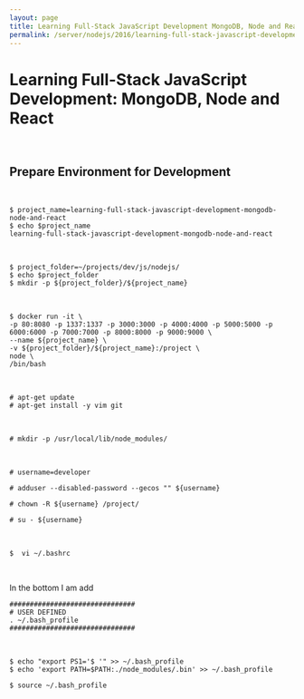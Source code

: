 ```yaml
---
layout: page
title: Learning Full-Stack JavaScript Development MongoDB, Node and React
permalink: /server/nodejs/2016/learning-full-stack-javascript-development/prepare-environment/
---
```


# Learning Full-Stack JavaScript Development: MongoDB, Node and React

<br/>

## Prepare Environment for Development

<br/>

    $ project_name=learning-full-stack-javascript-development-mongodb-node-and-react
    $ echo $project_name
    learning-full-stack-javascript-development-mongodb-node-and-react

<br/>

    $ project_folder=~/projects/dev/js/nodejs/
    $ echo $project_folder
    $ mkdir -p ${project_folder}/${project_name}

<br/>

    $ docker run -it \
    -p 80:8080 -p 1337:1337 -p 3000:3000 -p 4000:4000 -p 5000:5000 -p 6000:6000 -p 7000:7000 -p 8000:8000 -p 9000:9000 \
    --name ${project_name} \
    -v ${project_folder}/${project_name}:/project \
    node \
    /bin/bash

<br/>

    # apt-get update
    # apt-get install -y vim git

<br/>

    # mkdir -p /usr/local/lib/node_modules/

<br/>

    # username=developer

    # adduser --disabled-password --gecos "" ${username}

    # chown -R ${username} /project/

    # su - ${username}

<br/>

    $  vi ~/.bashrc

<br/>

In the bottom I am add

    ###############################
    # USER DEFINED
    . ~/.bash_profile
    ###############################

<br/>

    $ echo "export PS1='$ '" >> ~/.bash_profile
    $ echo 'export PATH=$PATH:./node_modules/.bin' >> ~/.bash_profile

    $ source ~/.bash_profile
